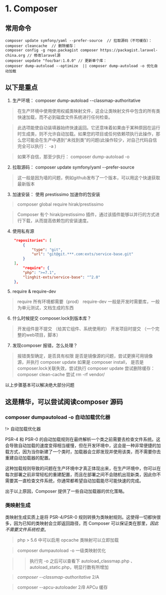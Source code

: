 # 1. Composer

## 常用命令

```shell
composer update symfony/yaml --prefer-source  // 拉取源码（不可缓存）：
composer cleancache  // 删除缓存：
composer config -g repo.packagist composer https://packagist.laravel-china.org // 修改laravel源
composer uopdate "foo/bar:1.0.0" // 更新单个库：
composer dump-autoload --optimize  || composer dump-autoload -o 优化自动加载

```


## 以下是重点

1. 生产环境： composer dump-autoload --classmap-authoritative

> 在生产环境中使用使用权威类映射文件，这会让类映射文件中包含的所有类快速加载，而不必到磁盘文件系统进行任何检查。

> 此选项能使自动装填器始终快速返回。它还意味着如果由于某种原因在运行时生成类，则不允许自动加载。如果您的项目或任何依赖项执行此操作，那么您可能会在生产中遇到“未找到类”的问题(此操作较少，对自己代码自信完全可以执行： -a )

> 如果不自信，那至少执行：  composer dump-autoload -o

2. 拉取源码： composer update symfony/yaml --prefer-source

> 这一般是因为墙的问题，例如github发布了一个版本，可以用这个快速获取最新版本

3. 加速安装： 使用 prestissimo 加速你的包安装

> composer global require hirak/prestissimo

> Composer 有个 hirak/prestissimo 插件，通过该插件能够以并行的方式进行下载，从而提高依赖包的安装速度。

4. 使用私有源

```json
    "repositories": [
        {
            "type": "git",
            "url": "git@git.***.com:exts/service-base.git"
        }
    ],
	    "require": {
        "php": ">=7.1",
        "linghit-exts/service-base": "^2.0"
    },
```

5. require & require-dev

> require 所有环境都需要（prod）
> require-dev 一般是开发时需要库，一般为单元测试，文档生成的东西

6. 什么时候提交 composer.lock到版本库？

> 开发组件是不提交 （给其它组件、系统使用的）
> 开发项目时提交 （一个完整的web项目，脚本）

7. 发现composer 报错，怎么处理？

> 报错类型确定，是否具有权限
> 是否是镜像源的问题，尝试更换可用镜像源，并执行  composer update
> 如果是 composer install， 是否是composer.lock关联失效，尝试执行 composer update 
> 尝试删除缓存： composer clean-cache
> 尝试 rm -rf  vendor/

以上步骤基本可以解决绝大部分问题

## 这是精华，可以尝试阅读composer 源码

### composer dumpautoload -o 自动加载优化器

!>  自动加载优化器

 PSR-4 和 PSR-0 的自动加载规则在最终解析一个类之前需要去检查文件系统。这会导致自动加载的速度变得相当缓慢，但在开发环境中，这会是一种非常便捷的加载方式，因为当你新建了一个类时，加载器会立即发现并使用该类，而不需要你去重建自动加载器的配置。

这种加载规则导致的问题在生产环境中才真正体现出来，在生产环境中，你可以在每次部署之前非常轻松的重建配置，而且在部署之间不会随机出现新类，因此你不需要其一直检查文件系统，你通常都希望自动加载能尽可能快速的完成。

出于以上原因，Composer 提供了一些自动加载器的优化策略。

### 类映射生成 

类映射生成实质上是将 PSR-4/PSR-0 规则转换为类映射规则。这使得一切都快很多，因为已知的类映射会立即返回路径，而 Composer 可以保证类在那里，*因此不需要文件系统检查*。

> php > 5.6 中可以启用 opcache 类映射可以立即加载

> composer dumpautoload -o   一级类映射优化


>> 执行完 -o 之后可以查看下 autoload_classmap.php 、autoload_static.php，明显行数有所增加

> *composer --classmap-authoritative*  2/A

> composer --apcu-autoloader 2/B APCu 缓存